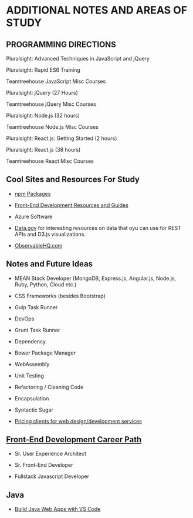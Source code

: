 # **ADDITIONAL NOTES AND AREAS OF STUDY**

## **PROGRAMMING DIRECTIONS**

Pluralsight: Advanced Techniques in JavaScript and jQuery

Pluralsight: Rapid ES6 Training

Teamtreehouse JavaScript Misc Courses

Pluralsight: jQuery (27 Hours)

Teamtreehouse jQuery Misc Courses

Pluralsight: Node.js (32 hours)

Teamtreehouse Node.js Misc Courses

Pluralsight: React.js: Getting Started (2 hours)

Pluralsight: React.js (38 hours)

Teamtreehouse React Misc Courses

## **Cool Sites and Resources For Study**

- [npm Packages](https://colorlib.com/wp/npm-packages-node-js/)

- [Front-End Development Resources and Guides](https://gist.github.com/dypsilon/5819504)

- Azure Software

- [Data.gov](https://www.data.gov/developers/apis) for interesting resources on data that oyu can use for REST APIs and D3.js visualizations.

- [ObservableHQ.com](https://beta.observablehq.com/collection/introduction)

## **Notes and Future Ideas**

- MEAN Stack Developer (MongoDB, Express.js, Angular.js, Node.js, Ruby, Python, Cloud etc.)

- CSS Frameworks (besides Bootstrap)

- Gulp Task Runner

- DevOps

- Grunt Task Runner

- Dependency

- Bower Package Manager

- WebAssembly

- Unit Testing

- Refactoring / Cleaning Code

- Encapsulation

- Syntactic Sugar

- [Pricing clients for web design/development services](https://studywebdevelopment.com/how-to-charge-for-a-website.html)

## **[Front-End Development Career Path](https://coggle.it/diagram/52e97f8c5a143de239005d1b/t/web-development/56212c4e4c505e0045c0d3bda59b77e5977c2c9bd40f3fd0b451bdcf8da4aa52)**

- Sr. User Experience Architect

- Sr. Front-End Developer

- Fullstack Javascript Developer

## **Java**

- [Build Java Web Apps with VS Code](https://code.visualstudio.com/docs/java/java-tutorial)
